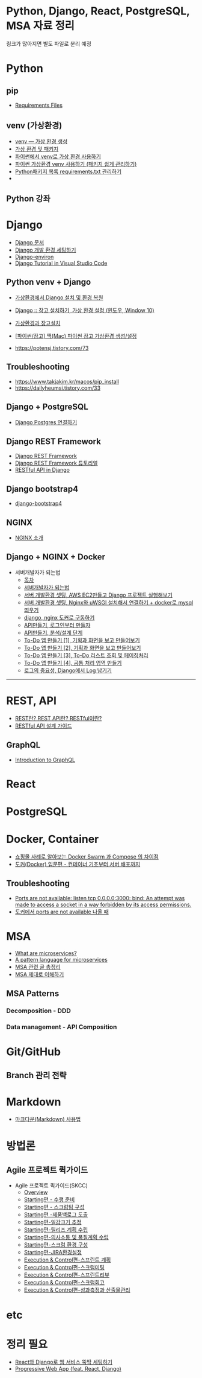 # Python, Django, React, PostgreSQL, MSA 자료 정리 

링크가 많아지면 별도 파일로 분리 예정

# Python

## pip
* [Requirements Files](https://pip.pypa.io/en/stable/user_guide/#requirements-files)

## venv (가상환경)

* [venv — 가상 환경 생성](https://docs.python.org/ko/3/library/venv.html)
* [가상 환경 및 패키지](https://docs.python.org/ko/3/tutorial/venv.html)
* [파이썬에서 venv로 가상 환경 사용하기](https://www.daleseo.com/python-venv/)
* [파이썬 가상환경 venv 사용하기 (패키지 쉽게 관리하기)](http://hleecaster.com/python-venv/)
* [Python패키지 목록 requirements.txt 관리하기](https://buttercoconut.xyz/216/)
* [](https://carmack-kim.tistory.com/91)

## Python 강좌

# Django

* [Django 문서](https://docs.djangoproject.com/ko/3.2/)
* [Django 개발 환경 세팅하기](https://developer.mozilla.org/ko/docs/Learn/Server-side/Django/development_environment)
* [Django-environ](https://django-environ.readthedocs.io/en/latest/)
* [Django Tutorial in Visual Studio Code](https://code.visualstudio.com/docs/python/tutorial-django)


## Python venv + Django 

* [가상환경에서 Django 설치 및 환경 복원](django_env.md)
* [Django :: 장고 설치하기, 가상 환경 설정 (윈도우, Window 10)](https://hongku.tistory.com/258)
* [가상환경과 장고설치](https://velog.io/@hanmin_ss/Django-01.-가상환경과-장고설치)
* [[파이썬/장고] 맥(Mac) 파이썬 장고 가상환경 생성/설정](https://curryyou.tistory.com/140)

* https://potensj.tistory.com/73

## Troubleshooting
* https://www.takjakim.kr/macos/pip_install
* https://dailyheumsi.tistory.com/33

## Django + PostgreSQL

* [Django Postgres 연결하기](https://velog.io/@unani92/Django-Django-Postgres-연결하기)

## Django REST Framework

* [Django REST Framework](https://www.django-rest-framework.org/)
* [Django REST Framework 튜토리얼](https://butter-shower.tistory.com/51?category=718374)
* [RESTful API in Django](https://berkbach.com/restful-api-in-django-16fc3fb1a238)

## Django bootstrap4

* [django-bootstrap4](https://django-bootstrap4.readthedocs.io/en/latest/)

## NGINX

* [NGINX 소개](https://www.opentutorials.org/module/384/3462)

## Django + NGINX + Docker

* 서버개발자가 되는법
  * [목차](https://cholol.tistory.com/502?category=966420)
  * [서버개발자가 되는법](https://cholol.tistory.com/482)
  * [서버 개발환경 셋팅, AWS EC2만들고 Django 프로젝트 실행해보기](https://cholol.tistory.com/484)
  * [서버 개발환경 셋팅, Nginx와 uWSGI 설치해서 연결하기 + docker로 mysql 띄우기](https://cholol.tistory.com/485)
  * [django, nginx 도커로 구동하기](https://cholol.tistory.com/489)
  * [API만들기, 로그인부터 만들자](https://cholol.tistory.com/497)
  * [API만들기, 분석/설계 단계](https://cholol.tistory.com/501)
  * [To-Do 앱 만들기 [1], 기획과 화면을 보고 만들어보기](https://cholol.tistory.com/511)
  * [To-Do 앱 만들기 [2], 기획과 화면을 보고 만들어보기](https://cholol.tistory.com/514)
  * [To-Do 앱 만들기 [3], To-Do 리스트 조회 및 페이징처리](https://cholol.tistory.com/517)
  * [To-Do 앱 만들기 [4], 공통 처리 영역 만들기](https://cholol.tistory.com/523)
  * [로그의 중요성, Django에서 Log 남기기](https://cholol.tistory.com/528)



------

# REST, API

* [REST란? REST API란? RESTful이란?](https://gmlwjd9405.github.io/2018/09/21/rest-and-restful.html)
* [RESTful API 설계 가이드](https://sanghaklee.tistory.com/57)

## GraphQL

* [Introduction to GraphQL](https://graphql.org/learn/)

# React

# PostgreSQL

# Docker, Container

* [쇼핑몰 사례로 알아보는 Docker Swarm 과 Compose 의 차이점](https://code-machina.github.io/2019/08/06/Difference-between-Docker-Composer-N-Swarm.html)
* [도커(Docker) 입문편 - 컨테이너 기초부터 서버 배포까지](https://www.44bits.io/ko/post/easy-deploy-with-docker)

## Troubleshooting

* [Ports are not available: listen tcp 0.0.0.0:3000: bind: An attempt was made to access a socket in a way forbidden by its access permissions.](https://medium.com/@Bartleby/ports-are-not-available-listen-tcp-0-0-0-0-3000-165892441b9d)
* [도커에서 ports are not available 나올 때](https://saintdragon2.com/blog/2021/1/도커에서-ports-are-not-available-나올-때/)

# MSA

* [What are microservices?](https://microservices.io/)
* [A pattern language for microservices](https://microservices.io/patterns/index.html)
* [MSA 관련 글 총정리](https://www.popit.kr/마이크로-서비스-관련-글-총정리/)
* [MSA 제대로 이해하기](https://velog.io/@tedigom/series/MSA-제대로-이해하기)

## MSA Patterns

### Decomposition - DDD

### Data management - API Composition

# Git/GitHub

## Branch 관리 전략

# Markdown

* [마크다운(Markdown) 사용법](https://gist.github.com/ihoneymon/652be052a0727ad59601)

# 방법론

## Agile 프로젝트 퀵가이드

* Agile 프로젝트 퀵가이드(SKCC)
  * [Overview](https://engineering-skcc.github.io/agile-quickguide/Agile-QuickGuide01-Overview/)
  * [Starting편 - 수행 준비](https://engineering-skcc.github.io/agile-quickguide/Agile-QuickGuide02-프로젝트수행준비/)
  * [Starting편 - 스크럼팀 구성](https://engineering-skcc.github.io/agile-quickguide/Agile-QuickGuide03-스크럼팀구성/)
  * [Starting편 -제품백로그 도출](https://engineering-skcc.github.io/agile-quickguide/Agile-QuickGuide04-제품백로그도출/)
  * [Starting편-일감크기 추정](https://engineering-skcc.github.io/agile-quickguide/Agile-QuickGuide05-일감크기추정/)
  * [Starting편-릴리즈 계획 수립](https://engineering-skcc.github.io/agile-quickguide/Agile-QuickGuide06-릴리즈계획/)
  * [Starting편-의사소통 및 품질계획 수립](https://engineering-skcc.github.io/agile-quickguide/Agile-QuickGuide07-소통&품질/)
  * [Starting편-스크럼 환경 구성](https://engineering-skcc.github.io/agile-quickguide/Agile-QuickGuide08-스크럼환경/)
  * [Starting편-JIRA환경설정](https://engineering-skcc.github.io/agile-quickguide/Agile-QuickGuide09-JIRA/)
  * [Execution & Control편-스프린트 계획](https://engineering-skcc.github.io/agile-quickguide/Agile-QuickGuide11-스프린트계획/)
  * [Execution & Control편-스크럼미팅](https://engineering-skcc.github.io/agile-quickguide/Agile-QuickGuide12-스크럼미팅/)
  * [Execution & Control편-스프린트리뷰](https://engineering-skcc.github.io/agile-quickguide/Agile-QuickGuide13-스프린트리뷰/)
  * [Execution & Control편-스크럼회고](https://engineering-skcc.github.io/agile-quickguide/Agile-QuickGuide14-스프린트회고/)
  * [Execution & Control편-성과측정과 산출물관리](https://engineering-skcc.github.io/agile-quickguide/Agile-QuickGuide15-성과측정/)

# etc




# 정리 필요

* [React와 Django로 웹 서비스 뚝딱 세팅하기](http://milooy.github.io/TIL/Django/react-with-django-rest-framework.html)
* [Progressive Web App (feat. React, Django)](https://www.slideshare.net/jayjin0427/progressive-web-app-feat-react-django-82499585)
